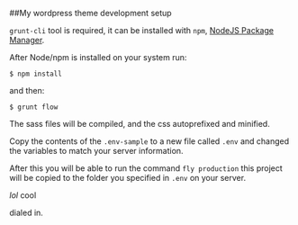 ##My wordpress theme development setup

`grunt-cli` tool is required, it can be installed with `npm`, [NodeJS Package Manager](http://nodejs.org/).

After Node/npm is installed on your system run:

`$ npm install`

and then:

`$ grunt flow`

The sass files will be compiled, and the css autoprefixed and minified.

Copy the contents of the `.env-sample` to a new file called `.env` and changed the variables to match your server information.

After this you will be able to run the command `fly production` this project will be copied to the folder you specified in `.env` on your server.

*lol* cool

dialed in.
